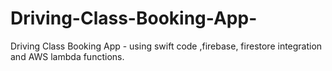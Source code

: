 # Driving-Class-Booking-App-
Driving Class Booking App - using swift code ,firebase, firestore integration and AWS lambda functions.
